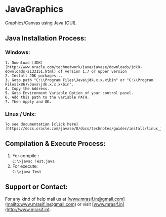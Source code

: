 # JavaGraphics
Graphics/Canvas using Java (GUI).

## Java Installation Process:

  ### Windows:
    1. Download [JDK](http://www.oracle.com/technetwork/java/javase/downloads/jdk8-downloads-2133151.html) of version 1.7 or upper version
    2. Install JDK packages...
    3. Goto path "C:\\Program Files\Java\jdk.x.x.x\bin" or "C:\\Program Files(x86)\Java\jdk.x.x.x\bin".
    4. Copy the Address.
    5. Goto Environment Variable Option of your control panel.
    6. Add this path to the variable PATH.
    7. Then Apply and OK.  

  ### Linux / Unix:
    To see documentation [click here](https://docs.oracle.com/javase/8/docs/technotes/guides/install/linux_jdk.html).

## Compilation & Execute Process:
  1. For compile :  
     ```C:\>javac Test.java```
  2. For execute:  
     ```C:\>java Test```  

## Support or Contact:
  For any kind of help mail us at [www.mrasif.in@gmail.com](mailto:www.mrasif.in@gmail.com) or visit [www.mrasif.in](http://www.mrasif.in).  